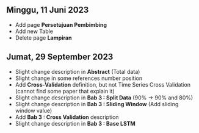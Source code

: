## Minggu, 11 Juni 2023
- Add page **Persetujuan Pembimbing**
- Add new Table
- Delete page **Lampiran**

## Jumat, 29 September 2023
- Slight change description in **Abstract** (Total data)
- Slight change in some references number position
- Add **Cross-Validation** definition, but not Time Series Cross Validation (cannot find some paper that explain it)
- Slight change description in **Bab 3 : Split Data** (90% -> 90% and 80%)
- Slight change description in **Bab 3 : Sliding Window** (Add sliding window value)
- Add **Bab 3 : Cross Validation** description
- Slight change description in **Bab 3 : Base LSTM**